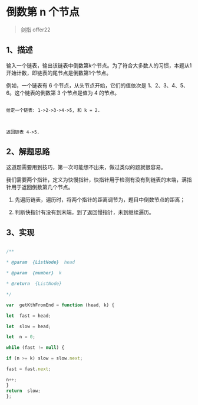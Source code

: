 # 倒数第 n 个节点

  

> 剑指 offer22

  

## 1、描述

  

输入一个链表，输出该链表中倒数第k个节点。为了符合大多数人的习惯，本题从1开始计数，即链表的尾节点是倒数第1个节点。

  

例如，一个链表有 6 个节点，从头节点开始，它们的值依次是 1、2、3、4、5、6。这个链表的倒数第 3 个节点是值为 4 的节点。

  

```

给定一个链表: 1->2->3->4->5, 和 k = 2.

  

返回链表 4->5.

```

  

## 2、解题思路

  

这道题需要用到技巧，第一次可能想不出来，做过类似的题就很容易。

  

我们需要两个指针，定义为快慢指针，快指针用于检测有没有到链表的末端，满指针用于返回倒数第几个节点。

  

1. 先遍历链表，遍历时，将两个指针的距离调节为，题目中倒数节点的距离；

2. 判断快指针有没有到末端，到了返回慢指针，未到继续遍历。

  

## 3、实现

  
  

```javascript

/**

* @param  {ListNode}  head

* @param  {number}  k

* @return  {ListNode}

*/

var  getKthFromEnd = function (head, k) {

let  fast = head;

let  slow = head;

let  n = 0;

while (fast != null) {

if (n >= k) slow = slow.next;

fast = fast.next;

n++;
}
return  slow;
};
```
